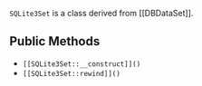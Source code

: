 `SQLite3Set` is a class derived from [[DBDataSet]].

## Public Methods

* `[[SQLite3Set::__construct]]()`
* `[[SQLite3Set::rewind]]()`

